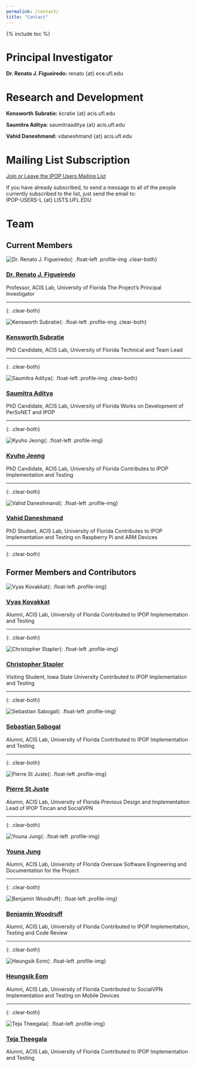 ```yaml
---
permalink: /contact/
title: "Contact"
---
```

{% include toc %}

# <i class="fa fa-user-circle-o" aria-hidden="true"></i>Principal Investigator

**Dr. Renato J. Figueiredo:** renato {at} ece.ufl.edu

# <i class="fa fa-question-circle-o" aria-hidden="true"></i>Research and Development

**Kensworth Subratie:** kcratie {at} acis.ufl.edu

**Saumitra Aditya:** saumitraaditya {at} acis.ufl.edu

**Vahid Daneshmand:** vdaneshmand {at} acis.ufl.edu

# <i class="fa fa-envelope-o" aria-hidden="true"></i>Mailing List Subscription

[Join or Leave the IPOP Users Mailing List <i class="fa fa-external-link" aria-hidden="true"></i>](https://lists.ufl.edu/cgi-bin/wa?SUBED1=IPOP-USERS-L&A=1)

If you have already subscribed, to send a message to all of the people currently subscribed to the list, just send the email to:  
IPOP-USERS-L {at} LISTS.UFL.EDU

# <i class="fa fa-users" aria-hidden="true"></i>Team

## Current Members

![Dr. Renato J. Figueiredo](../assets/images/renato.jpg){: .float-left .profile-img .clear-both}
<h3><a href="https://www.acis.ufl.edu/people/renatof">Dr. Renato J. Figueiredo <i class="fa fa-external-link" aria-hidden="true"></i></a></h3>
Professor, ACIS Lab, University of Florida  
The Project’s Principal Investigator

---
{: .clear-both}

![Kensworth Subratie](../assets/images/ken.jpg){: .float-left .profile-img .clear-both}
<h3><a href="https://www.acis.ufl.edu/people/kcratie">Kensworth Subratie <i class="fa fa-external-link" aria-hidden="true"></i></a></h3>
PhD Candidate, ACIS Lab, University of Florida  
Technical and Team Lead

---
{: .clear-both}

![Saumitra Aditya](../assets/images/saumitra.jpg){: .float-left .profile-img .clear-both}
<h3><a href="https://www.acis.ufl.edu/people/saumitraaditya">Saumitra Aditya <i class="fa fa-external-link" aria-hidden="true"></i></a></h3>
PhD Candidate, ACIS Lab, University of Florida  
Works on Development of PerSoNET and IPOP

---
{: .clear-both}

![Kyuho Jeong](../assets/images/kyuho.jpg){: .float-left .profile-img}
<h3><a href="https://www.acis.ufl.edu/people/xetron">Kyuho Jeong <i class="fa fa-external-link" aria-hidden="true"></i></a></h3>
PhD Candidate, ACIS Lab, University of Florida  
Contributes to IPOP Implementation and Testing

---
{: .clear-both}

![Vahid Daneshmand](../assets/images/vahid.jpg){: .float-left .profile-img}
<h3><a href="https://www.acis.ufl.edu/people/vdaneshmand">Vahid Daneshmand <i class="fa fa-external-link" aria-hidden="true"></i></a></h3>
PhD Student, ACIS Lab, University of Florida  
Contributes to IPOP Implementation and Testing on Raspberry Pi and ARM Devices

---
{: .clear-both}

## Former Members and Contributors

![Vyas Kovakkat](../assets/images/vyas.jpg){: .float-left .profile-img}
<h3><a href="https://www.acis.ufl.edu/people/vyaskovakkat">Vyas Kovakkat <i class="fa fa-external-link" aria-hidden="true"></i></a></h3>
Alumni, ACIS Lab, University of Florida  
Contributed to IPOP Implementation and Testing

---
{: .clear-both}

![Christopher Stapler](../assets/images/chris.jpg){: .float-left .profile-img}
<h3><a href="https://www.acis.ufl.edu/people/cstapler">Christopher Stapler <i class="fa fa-external-link" aria-hidden="true"></i></a></h3>
Visiting Student, Iowa State University  
Contributed to IPOP Implementation and Testing

---
{: .clear-both}

![Sebastian Sabogal](../assets/images/unknown.png){: .float-left .profile-img}
<h3><a href="https://github.com/ssabogal">Sebastian Sabogal <i class="fa fa-external-link" aria-hidden="true"></i></a></h3>
Alumni, ACIS Lab, University of Florida  
Contributed to IPOP Implementation and Testing

---
{: .clear-both}

![Pierre St Juste](../assets/images/pierre.jpg){: .float-left .profile-img}
<h3><a href="https://www.linkedin.com/in/pierrestjuste">Pierre St Juste <i class="fa fa-external-link" aria-hidden="true"></i></a></h3>
Alumni, ACIS Lab, University of Florida  
Previous Design and Implementation Lead of IPOP Tincan and SocialVPN

---
{: .clear-both}

![Youna Jung](../assets/images/youna.jpg){: .float-left .profile-img}
<h3><a href="https://www.linkedin.com/in/youna-jung-4755b28">Youna Jung <i class="fa fa-external-link" aria-hidden="true"></i></a></h3>
Alumni, ACIS Lab, University of Florida  
Oversaw Software Engineering and Documentation for the Project

---
{: .clear-both}

![Benjamin Woodruff](../assets/images/ben.jpg){: .float-left .profile-img}
<h3><a href="https://github.com/bgw">Benjamin Woodruff <i class="fa fa-external-link" aria-hidden="true"></i></a></h3>
Alumni, ACIS Lab, University of Florida  
Contributed to IPOP Implementation, Testing and Code Review

---
{: .clear-both}

![Heungsik Eom](../assets/images/heungsik.jpg){: .float-left .profile-img}
<h3><a href="https://www.linkedin.com/in/heungsik-eom-b9343826">Heungsik Eom <i class="fa fa-external-link" aria-hidden="true"></i></a></h3>
Alumni, ACIS Lab, University of Florida  
Contributed to SocialVPN Implementation and Testing on Mobile Devices

---
{: .clear-both}

![Teja Theegala](../assets/images/teja.jpg){: .float-left .profile-img}
<h3><a href="https://www.linkedin.com/in/tejatheegala/?ppe=1">Teja Theegala <i class="fa fa-external-link" aria-hidden="true"></i></a></h3>
Alumni, ACIS Lab, University of Florida  
Contributed to IPOP Implementation and Testing
